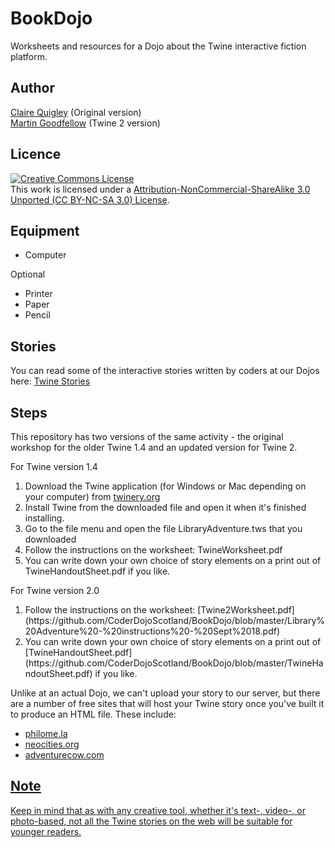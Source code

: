 # BookDojo
Worksheets and resources for a Dojo about the Twine interactive fiction platform.

## Author 
[Claire Quigley](https://github.com/alcluith) (Original version) <br/> 
[Martin Goodfellow](https://github.com/martincoderdojo) (Twine 2 version)


## Licence
<a rel="license" href="http://creativecommons.org/licenses/by-nc-sa/3.0/deed.en_US"><img alt="Creative Commons License" style="border-width:0" src="http://i.creativecommons.org/l/by-nc-sa/3.0/88x31.png" /></a><br />This work is licensed under a <a rel="license" href="http://creativecommons.org/licenses/by-nc-sa/3.0/">Attribution-NonCommercial-ShareAlike 3.0 Unported (CC BY-NC-SA 3.0) License</a>.

## Equipment
<ul>
  <li>Computer</li>
</ul>
Optional 
<ul>
  <li>Printer</li>
  <li>Paper</li>
  <li>Pencil</li>
</ul>

## Stories
You can read some of the interactive stories written by coders at our Dojos here: [Twine Stories](http://coderdojo.co/weewrite/)

## Steps
This repository has two versions of the same activity - the original workshop for the older Twine 1.4 and an updated version for Twine 2.

For Twine version 1.4
<ol>
  <li>Download the Twine application (for Windows or Mac depending on your computer) from  <a href="twinery.org">twinery.org</a></li>
  <li>Install Twine from the downloaded file and open it when it's finished installing.</li>
  <li>Go to the file menu and open the file LibraryAdventure.tws that you downloaded</li>
  <li>Follow the instructions on the worksheet: TwineWorksheet.pdf</li>
  <li>You can write down your own choice of story elements on a print out of TwineHandoutSheet.pdf if you like.</li>
  </ol>
  For Twine version 2.0
<ol>
  <li>Follow the instructions on the worksheet: 
   [Twine2Worksheet.pdf](https://github.com/CoderDojoScotland/BookDojo/blob/master/Library%20Adventure%20-%20instructions%20-%20Sept%2018.pdf)</li>
  <li>You can write down your own choice of story elements on a print out of [TwineHandoutSheet.pdf](https://github.com/CoderDojoScotland/BookDojo/blob/master/TwineHandoutSheet.pdf) if you like.</li>
  </ol>
Unlike at an actual Dojo, we can't upload your story to our server, but there are a number of free sites that will host your Twine story once you've built it to produce an HTML file.  These include:</li>
  <ul>
    <li><a href="http://www.philome.la/">philome.la</li>
    <li><a href="https://neocities.org/">neocities.org</li>
    <li><a href="http://adventurecow.com/">adventurecow.com</li>
  </ul>


## Note
Keep in mind that as with any creative tool,  whether it's text-, video-, or photo-based, not all the Twine stories on the web will be suitable for younger readers. 



